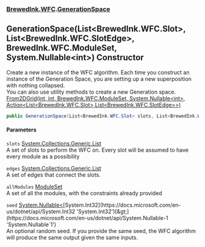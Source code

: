 ### [BrewedInk.WFC](./BrewedInk-WFC.md 'BrewedInk.WFC').[GenerationSpace](./BrewedInk-WFC-GenerationSpace.md 'BrewedInk.WFC.GenerationSpace')
## GenerationSpace(List&lt;BrewedInk.WFC.Slot&gt;, List&lt;BrewedInk.WFC.SlotEdge&gt;, BrewedInk.WFC.ModuleSet, System.Nullable&lt;int&gt;) Constructor
Create a new instance of the WFC algorithm. Each time you construct an instance of the Generation Space, you are setting up a new superposition with nothing collapsed.  
You can also use utility methods to create a new Generation space. [From2DGrid(int, int, BrewedInk.WFC.ModuleSet, System.Nullable&lt;int&gt;, Action&lt;List&lt;BrewedInk.WFC.Slot&gt;,List&lt;BrewedInk.WFC.SlotEdge&gt;&gt;)](./BrewedInk-WFC-GenerationSpace-From2DGrid(int_int_BrewedInk-WFC-ModuleSet_System-Nullable-int-_Action-List-BrewedInk-WFC-Slot-_List-BrewedInk-WFC-SlotEdge--).md 'BrewedInk.WFC.GenerationSpace.From2DGrid(int, int, BrewedInk.WFC.ModuleSet, System.Nullable&lt;int&gt;, Action&lt;List&lt;BrewedInk.WFC.Slot&gt;,List&lt;BrewedInk.WFC.SlotEdge&gt;&gt;)')  
```csharp
public GenerationSpace(List<BrewedInk.WFC.Slot> slots, List<BrewedInk.WFC.SlotEdge> edges, BrewedInk.WFC.ModuleSet allModules, System.Nullable<int> seed);
```
#### Parameters
<a name='BrewedInk-WFC-GenerationSpace-GenerationSpace(List-BrewedInk-WFC-Slot-_List-BrewedInk-WFC-SlotEdge-_BrewedInk-WFC-ModuleSet_System-Nullable-int-)-slots'></a>
`slots` [System.Collections.Generic.List](https://docs.microsoft.com/en-us/dotnet/api/System.Collections.Generic.List 'System.Collections.Generic.List')  
A set of slots to perform the WFC on. Every slot will be assumed to have every module as a possibility  
  
<a name='BrewedInk-WFC-GenerationSpace-GenerationSpace(List-BrewedInk-WFC-Slot-_List-BrewedInk-WFC-SlotEdge-_BrewedInk-WFC-ModuleSet_System-Nullable-int-)-edges'></a>
`edges` [System.Collections.Generic.List](https://docs.microsoft.com/en-us/dotnet/api/System.Collections.Generic.List 'System.Collections.Generic.List')  
A set of edges that connect the slots.  
  
<a name='BrewedInk-WFC-GenerationSpace-GenerationSpace(List-BrewedInk-WFC-Slot-_List-BrewedInk-WFC-SlotEdge-_BrewedInk-WFC-ModuleSet_System-Nullable-int-)-allModules'></a>
`allModules` [ModuleSet](./BrewedInk-WFC-ModuleSet.md 'BrewedInk.WFC.ModuleSet')  
A set of all the modules, with the constraints already provided  
  
<a name='BrewedInk-WFC-GenerationSpace-GenerationSpace(List-BrewedInk-WFC-Slot-_List-BrewedInk-WFC-SlotEdge-_BrewedInk-WFC-ModuleSet_System-Nullable-int-)-seed'></a>
`seed` [System.Nullable&lt;](https://docs.microsoft.com/en-us/dotnet/api/System.Nullable-1 'System.Nullable`1')[System.Int32](https://docs.microsoft.com/en-us/dotnet/api/System.Int32 'System.Int32')[&gt;](https://docs.microsoft.com/en-us/dotnet/api/System.Nullable-1 'System.Nullable`1')  
An optional random seed. If you provide the same seed, the WFC algorithm will produce the same output given the same inputs.  
  
